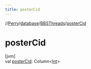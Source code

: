 ```yaml
---
title: posterCid
---
```

//[Perry](../../../index.html)/[database](../index.html)/[BBSThreads](index.html)/[posterCid](poster-cid.html)



# posterCid



[jvm]\
val [posterCid](poster-cid.html): Column&lt;[Int](https://kotlinlang.org/api/latest/jvm/stdlib/kotlin/-int/index.html)&gt;




